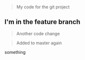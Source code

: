 > My code for the git project

## I'm in the feature branch

> Another code change

> Added to master again

something
